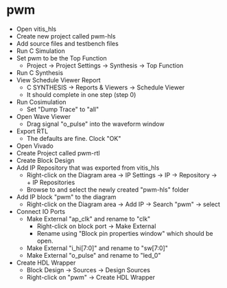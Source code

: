 pwm
===

* Open vitis_hls
* Create new project called pwm-hls
* Add source files and testbench files
* Run C Simulation
* Set pwm to be the Top Function
  * Project -> Project Settings -> Synthesis -> Top Function
* Run C Synthesis
* View Schedule Viewer Report
  * C SYNTHESIS -> Reports & Viewers -> Schedule Viewer
  * It should complete in one step (step 0)
* Run Cosimulation
  * Set "Dump Trace" to "all"
* Open Wave Viewer
  * Drag signal "o_pulse" into the waveform window
* Export RTL
  * The defaults are fine. Clock "OK"
* Open Vivado
* Create Project called pwm-rtl
* Create Block Design
* Add IP Repository that was exported from vitis_hls
  * Right-click on the Diagram area -> IP Settings -> IP -> Repository -> + IP Repositories
  * Browse to and select the newly created "pwm-hls" folder
* Add IP block "pwm" to the diagram
  * Right-click on the Diagram area -> Add IP -> Search "pwm" -> select
* Connect IO Ports
  * Make External "ap_clk" and rename to "clk"
    * Right-click on block port -> Make External
	* Rename using "Block pin properties window" which should be open.
  * Make External "i_hi[7:0]" and rename to "sw[7:0]"
  * Make External "o_pulse" and rename to "led_0"
* Create HDL Wrapper
  * Block Design -> Sources -> Design Sources
  * Right-click on "pwm" -> Create HDL Wrapper

  


